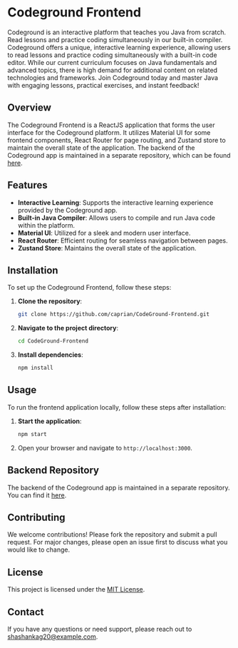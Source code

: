 # Codeground Frontend

Codeground is an interactive platform that teaches you Java from scratch. Read lessons and practice coding simultaneously in our built-in compiler. Codeground offers a unique, interactive learning experience, allowing users to read lessons and practice coding simultaneously with a built-in code editor. While our current curriculum focuses on Java fundamentals and advanced topics, there is high demand for additional content on related technologies and frameworks. Join Codeground today and master Java with engaging lessons, practical exercises, and instant feedback!

## Overview

The Codeground Frontend is a ReactJS application that forms the user interface for the Codeground platform. It utilizes Material UI for some frontend components, React Router for page routing, and Zustand store to maintain the overall state of the application. The backend of the Codeground app is maintained in a separate repository, which can be found [here](https://github.com/caprian/Decentralized-Polling-Platform).

## Features

- **Interactive Learning**: Supports the interactive learning experience provided by the Codeground app.
- **Built-in Java Compiler**: Allows users to compile and run Java code within the platform.
- **Material UI**: Utilized for a sleek and modern user interface.
- **React Router**: Efficient routing for seamless navigation between pages.
- **Zustand Store**: Maintains the overall state of the application.

## Installation

To set up the Codeground Frontend, follow these steps:

1. **Clone the repository**:
    ```bash
    git clone https://github.com/caprian/CodeGround-Frontend.git
    ```
2. **Navigate to the project directory**:
    ```bash
    cd CodeGround-Frontend
    ```
3. **Install dependencies**:
    ```bash
    npm install
    ```

## Usage

To run the frontend application locally, follow these steps after installation:

1. **Start the application**:
    ```bash
    npm start
    ```
2. Open your browser and navigate to `http://localhost:3000`.

## Backend Repository

The backend of the Codeground app is maintained in a separate repository. You can find it [here](https://github.com/caprian/Decentralized-Polling-Platform).

## Contributing

We welcome contributions! Please fork the repository and submit a pull request. For major changes, please open an issue first to discuss what you would like to change.

## License

This project is licensed under the [MIT License](LICENSE).

## Contact

If you have any questions or need support, please reach out to shashankag20@example.com.
